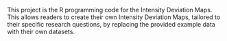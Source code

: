 This project is the R programming code for the Intensity Deviation Maps. This allows readers to create their own Intensity Deviation Maps, tailored to their specific research questions, by replacing the provided example data with their own datasets.
